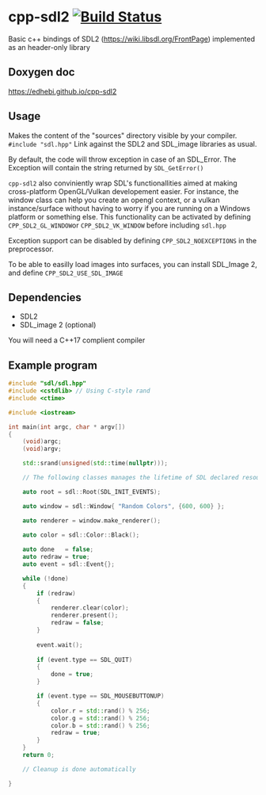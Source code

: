 # cpp-sdl2 [![Build Status](https://travis-ci.com/Edhebi/cpp-sdl2.svg?branch=master)](https://travis-ci.com/Edhebi/cpp-sdl2)
Basic c++ bindings of SDL2 (https://wiki.libsdl.org/FrontPage) implemented as an header-only library

## Doxygen doc

https://edhebi.github.io/cpp-sdl2

## Usage

Makes the content of the "sources" directory visible by your compiler. `#include "sdl.hpp"` Link against the SDL2 and SDL_image libraries as usual.

By default, the code will throw exception in case of an SDL_Error. The Exception will contain the string returned by `SDL_GetError()`

`cpp-sdl2` also conviniently wrap SDL's functionallities aimed at making cross-platform OpenGL/Vulkan developement easier. For instance, the window class can help you create an opengl context, or a vulkan instance/surface without having to worry if you are running on a Windows platform or something else. This functionality can be activated by defining `CPP_SDL2_GL_WINDOW`or `CPP_SDL2_VK_WINDOW` before including `sdl.hpp`

Exception support can be disabled by defining `CPP_SDL2_NOEXCEPTIONS` in the preprocessor. 

To be able to easilly load images into surfaces, you can install SDL_Image 2, and define `CPP_SDL2_USE_SDL_IMAGE`

## Dependencies

- SDL2
- SDL_image 2 (optional)

You will need a C++17 complient compiler

## Example program

```cpp
#include "sdl/sdl.hpp"
#include <cstdlib> // Using C-style rand
#include <ctime>

#include <iostream>

int main(int argc, char * argv[])
{
	(void)argc;
	(void)argv;

	std::srand(unsigned(std::time(nullptr)));

	// The following classes manages the lifetime of SDL declared resources RAII style

	auto root = sdl::Root(SDL_INIT_EVENTS);

	auto window = sdl::Window{ "Random Colors", {600, 600} };

	auto renderer = window.make_renderer();
	
	auto color = sdl::Color::Black();

	auto done   = false;
	auto redraw = true;
	auto event = sdl::Event{};

	while (!done)
	{
		if (redraw)
		{
			renderer.clear(color);
			renderer.present();
			redraw = false;
		}
	
		event.wait();
		
		if (event.type == SDL_QUIT)
		{
			done = true;
		}

		if (event.type == SDL_MOUSEBUTTONUP)
		{
			color.r = std::rand() % 256;
			color.g = std::rand() % 256;
			color.b = std::rand() % 256;
			redraw = true;
		}
	}
	return 0;

	// Cleanup is done automatically

}
```
